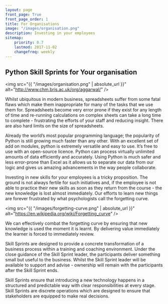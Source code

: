 ```yaml
---
layout: page
front_page: True
front_page_order: 1
title: For Organisations
image: "/images/organisation.png"
description: Investing in your employees
sitemap:
    priority: 0.7
    lastmod: 2017-11-02
    changefreq: weekly
---
```


## Python Skill Sprints for Your organisation

<span class="image right"><img src="{{ "/images/organisation.png" | absolute_url }}" alt="http://www.chm.bris.ac.uk/org/aggarwal/" /></span>

Whilst ubiquitous in modern business, spreadsheets suffer from some fatal flaws which make them inappropriate for many of the tasks that we use them for. Spreadsheets become very error prone if they exist for any length of time and re-running calculations on complex sheets can take a long time to complete - frustrating the efforts of your staff and reducing insight. There are also hard limits on the size of spreadsheets.

Already the world’s most popular programming language; the popularity of Python is still growing much faster than any other. With an excellent set of add on modules, python is extremely versatile and easy to use. It’s free to use with an open-source licence. Python can process virtually unlimited amounts of data efficiently and accurately. Using Python is much safer and less error-prone than Excel as it allows us to separate our data from our logic and gives us amazing advancements in the way people collaborate.

Investing in new skills for your employees is a tricky proposition. The ground is not always fertile for such initiatives and, if the employee is not able to practice their new skills as soon as they return from the course - the new knowledge is lost almost immediately. Our efforts to learn new things are forever frustrated by what psychologists call the forgetting curve.

<span class="image left"><img src="{{ "/images/forgetting-curve.png" | absolute_url }}" alt="https://en.wikipedia.org/wiki/Forgetting_curve" /></span>

We can effectively combat the forgetting curve by ensuring that new knowledge is used the moment it is learnt. By delivering value immediately the learner is forced to immediately review.

Skill Sprints are designed to provide a concrete transformation of a business process within a training and coaching environment. Under the close guidance of the Skill Sprint leader, the participants deliver something small but useful to the business. Whilst the Skill Sprint leader will be available to support and advise - ownership will remain with the participants after the Skill Sprint ends.

Skill Sprints ensure that introducing a new technology happens in a structured and predictable way with clear responsibilities at every stage. Skill Sprints are discrete operations which are designed to ensure that stakeholders are equipped to make real decisions.

